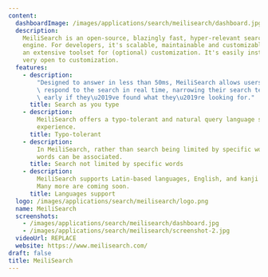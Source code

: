 ```yaml
---
content:
  dashboardImage: /images/applications/search/meilisearch/dashboard.jpg
  description:
    MeiliSearch is an open-source, blazingly fast, hyper-relevant search
    engine. For developers, it's scalable, maintainable and customizable. It provides
    an extensive toolset for (optional) customization. It's easily installed, but
    very open to customization.
  features:
    - description:
        "Designed to answer in less than 50ms, MeiliSearch allows users to\
        \ respond to the search in real time, narrowing their search terms or stopping\
        \ early if they\u2019ve found what they\u2019re looking for."
      title: Search as you type
    - description:
        MeiliSearch offers a typo-tolerant and natural query language search
        experience.
      title: Typo-tolerant
    - description:
        In MeiliSearch, rather than search being limited by specific words,
        words can be associated.
      title: Search not limited by specific words
    - description:
        MeiliSearch supports Latin-based languages, English, and kanji languages.
        Many more are coming soon.
      title: Languages support
  logo: /images/applications/search/meilisearch/logo.png
  name: MeiliSearch
  screenshots:
    - /images/applications/search/meilisearch/dashboard.jpg
    - /images/applications/search/meilisearch/screenshot-2.jpg
  videoUrl: REPLACE
  website: https://www.meilisearch.com/
draft: false
title: MeiliSearch
---
```

